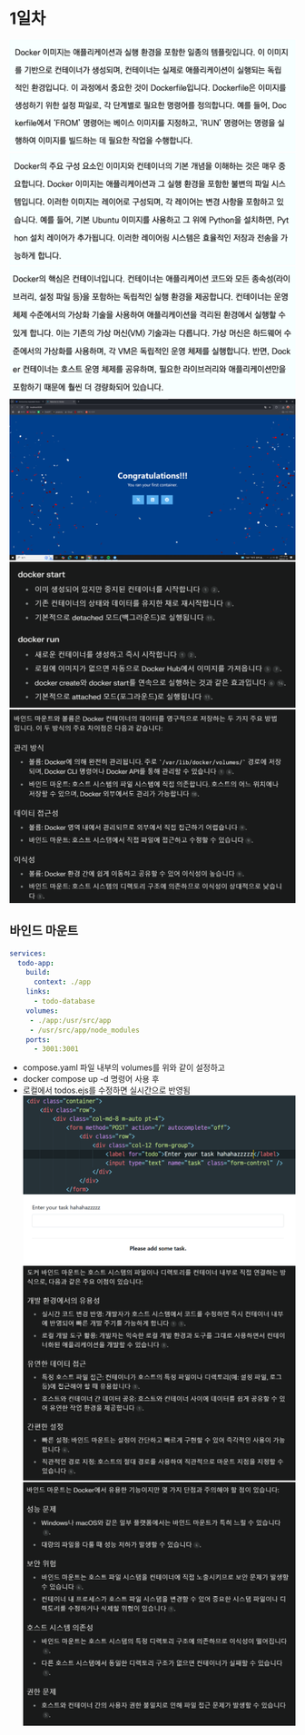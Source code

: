 # 1일차
![alt text](image.png)
![alt text](image-1.png)
![alt text](image-2.png)
![](image-3.png)
![](image-4.png)
![alt text](image-5.png)

## 바인드 마운트
```yaml
services:
  todo-app:
    build:
      context: ./app
    links:
      - todo-database
    volumes: 
     - ./app:/usr/src/app
     - /usr/src/app/node_modules
    ports:
      - 3001:3001
```
- compose.yaml 파일 내부의 volumes를 위와 같이 설정하고
- docker compose up -d 명령어 사용 후
- 로컬에서 todos.ejs를 수정하면 실시간으로 반영됨
![alt text](image-6.png)
![alt text](image-7.png)
![alt text](image-8.png)
![alt text](image-9.png)